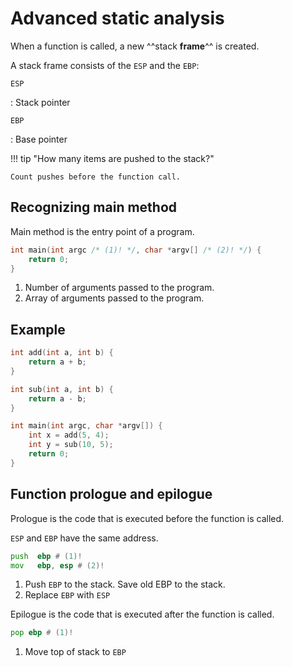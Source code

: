 # Advanced static analysis

When a function is called, a new ^^stack **frame**^^ is created.

A stack frame consists of the `ESP` and the `EBP`:

`ESP`

: Stack pointer

`EBP`

: Base pointer

!!! tip "How many items are pushed to the stack?"

    Count pushes before the function call.

## Recognizing main method

Main method is the entry point of a program.

```c
int main(int argc /* (1)! */, char *argv[] /* (2)! */) {
    return 0;
}
```

1. Number of arguments passed to the program.
2. Array of arguments passed to the program.

## Example

```c
int add(int a, int b) {
    return a + b;
}

int sub(int a, int b) {
    return a - b;
}

int main(int argc, char *argv[]) {
    int x = add(5, 4);
    int y = sub(10, 5);
    return 0;
}
```

## Function prologue and epilogue

Prologue is the code that is executed before the function is called.

`ESP` and `EBP` have the same address.

```asm
push  ebp # (1)!
mov   ebp, esp # (2)!
```

1. Push `EBP` to the stack. Save old EBP to the stack.
2. Replace `EBP` with `ESP`

Epilogue is the code that is executed after the function is called.

```asm
pop ebp # (1)!
```

1. Move top of stack to `EBP`
